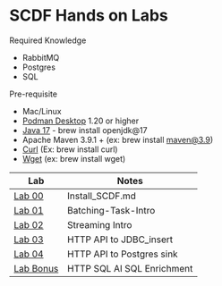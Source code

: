 # SCDF Hands on Labs

Required Knowledge

- RabbitMQ
- Postgres
- SQL

Pre-requisite

- Mac/Linux
- [Podman Desktop](https://podman-desktop.io/) 1.20 or higher 
- [Java 17](https://formulae.brew.sh/formula/openjdk@17) -  brew install openjdk@17
- Apache Maven 3.9.1 + (ex: brew install maven@3.9)
- [Curl](https://formulae.brew.sh/formula/curl)  (Ex: brew install curl)
- [Wget](https://formulae.brew.sh/formula/wget) (ex: brew install wget)



| Lab                                              | Notes                      |
|--------------------------------------------------|----------------------------|
| [Lab 00](00_Install_SCDF.md)                     | Install_SCDF.md            |
| [Lab 01](01_Batching-Task-Intro.md)              | Batching-Task-Intro        |
| [Lab 02](02_Streaming_Intro.md)                  | Streaming Intro            |
| [Lab 03](03_HTTP_API_to_JDBC_insert.md)          | HTTP API to JDBC_insert    |
| [Lab 04](04_HTTP_API_to_Postgres_sink.md)        | HTTP API to Postgres sink  |
| [Lab Bonus](Bonus_HTTP_SQL_AI_SQL_Enrichment.md) | HTTP SQL AI SQL Enrichment |